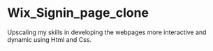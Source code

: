 # Wix_Signin_page_clone
Upscaling my skills in developing the webpages more interactive and dynamic using Html and Css.
